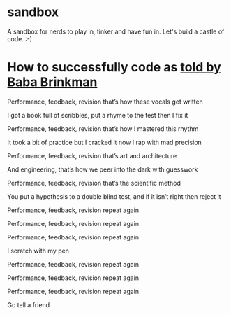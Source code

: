 # sandbox
A sandbox for nerds to play in, tinker and have fun in. Let's build a castle of code. :-)

# How to successfully code as [told by Baba Brinkman](http://music.bababrinkman.com/track/performance-feedback-revision-20)
Performance, feedback, revision that’s how these vocals get written

I got a book full of scribbles, put a rhyme to the test then I fix it 

Performance, feedback, revision that’s how I mastered this rhythm 

It took a bit of practice but I cracked it now I rap with mad precision 

Performance, feedback, revision that’s art and architecture 

And engineering, that’s how we peer into the dark with guesswork 

Performance, feedback, revision that’s the scientific method 

You put a hypothesis to a double blind test, and if it isn’t right then reject it 

Performance, feedback, revision repeat again 

Performance, feedback, revision repeat again 

Performance, feedback, revision repeat again 

I scratch with my pen 

Performance, feedback, revision repeat again

Performance, feedback, revision repeat again 

Performance, feedback, revision repeat again 

Go tell a friend 
